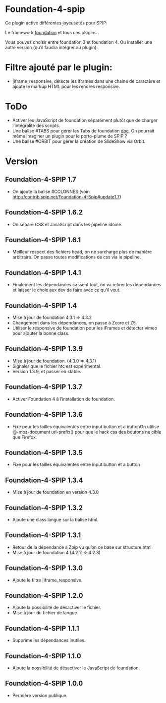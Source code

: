 Foundation-4-spip
=================

Ce plugin active différentes joyeusetés pour SPIP:

Le framework [foundation](http://foundation.zurb.com/) et tous ces plugins.

Vous pouvez choisir entre foundation 3 et foundation 4. Ou installer une autre version (qu’il faudra intégrer au plugin).

# Filtre ajouté par le plugin:

* |iframe_responsive, détecte les iframes dans une chaine de caractère et ajoute le markup HTML pour les rendres responsive.


# ToDo

* Activer les JavaScript de foundation séparément plutôt que de charger l’intégralité des scripts.
* Une balise #TABS pour gérer les Tabs de foundation [doc](http://foundation.zurb.com/docs/components/tabs.html). On pourrait même imaginer un plugin pour le porte-plume de SPIP ?
* Une balise #ORBIT pour gérer la création de SlideShow via Orbit.

# Version

## Foundation-4-SPIP 1.7

* On ajoute la balise #COLONNES (voir: http://contrib.spip.net/Foundation-4-Spip#update1.7)

## Foundation-4-SPIP 1.6.2

* On sépare CSS et JavaScript dans les pipeline idoine.

## Foundation-4-SPIP 1.6.1

* Meilleur respect des fichiers head, on ne surcharge plus de manière arbitraire. On passe toutes modifications de css via le pipeline.

## Foundation-4-SPIP 1.4.1

* Finalement les dépendances cassent tout, on va retirer les dépendances et laisser le choix aux dev de faire avec ce qu’il veut.

## Foundation-4-SPIP 1.4

* Mise à jour de foundation 4.3.1 => 4.3.2
* Changement dans les dépendances, on passe à Zcore et Z5.
* Utiliser le responsive de foundation pour les iFrames et détecter vimeo pour ajouter la bonne class.

## Foundation-4-SPIP 1.3.9

* Mise à jour de foundation. (4.3.0 => 4.3.1) 
* Signaler que le fichier htc est expérimental. 
* Version 1.3.9, et passer en stable. 

## Foundation-4-SPIP 1.3.7

* Activer Foundation 4 à l’installation de foundation.

## Foundation-4-SPIP 1.3.6

* Fixe pour les tailles équivalentes entre input.button et a.buttonOn utilise @-moz-document url-prefix() pour que le hack css des boutons ne cible que Firefox.

## Foundation-4-SPIP 1.3.5

* Fixe pour les tailles équivalentes entre input.button et a.button

## Foundation-4-SPIP 1.3.4

* Mise à jour de foundation en version 4.3.0

## Foundation-4-SPIP 1.3.2

* Ajoute une class langue sur la balise html.


## Foundation-4-SPIP 1.3.1

* Retour de la dépendance à Zpip vu qu’on ce base sur structure.html
* Mise à jour de foundation 4 (4.2.2 => 4.2.3)

## Foundation-4-SPIP 1.3.0

* Ajoute le filtre |iframe_responsive.

## Foundation-4-SPIP 1.2.0

* Ajoute la possibilité de désactiver le fichier.
* Mise à jour du fichier de langue.

## Foundation-4-SPIP 1.1.1

* Supprime les dépendances inutiles.

## Foundation-4-SPIP 1.1.0

* Ajoute la possibilité de désactiver le JavaScript de foundation.

## Foundation-4-SPIP 1.0.0

* Permière version publique.

